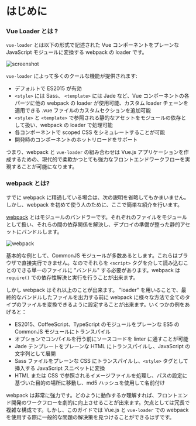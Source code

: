 # はじめに

### Vue Loader とは ?

`vue-loader` とは以下の形式で記述された Vue コンポーネントをプレーンな JavaScript モジュールに変換する webpack の loader です。

![screenshot](http://blog.evanyou.me/images/vue-component.png)

`vue-loader` によって多くのクールな機能が提供されます:

- デフォルトで ES2015 が有効
- `<style>` には Sass、 `<template>` には Jade など、Vue コンポーネントの各パーツに他の webpack の loader が使用可能、カスタム loader チェーンを適用できる .vue ファイルのカスタムセクションを追加可能
- `<style>` と `<template>` で参照される静的なアセットをモジュールの依存として扱い、webpack の loader で処理可能
- 各コンポーネントで scoped CSS をシミュレートすることが可能
- 開発時のコンポーネントのホットリロードをサポート

つまり、webpack と `vue-loader` の組み合わせは Vue.js アプリケーションを作成するための、現代的で柔軟かつとても強力なフロントエンドワークフローを実現することが可能になります。

### webpack とは?

すでに webpack に精通している場合は、次の説明を省略してもかまいません。しかし、webpack を初めて使う人のために、ここで簡単な紹介を行います。

[webpack](http://webpack.github.io/) とはモジュールのバンドラーです。それぞれのファイルをモジュールとして扱い、それらの間の依存関係を解決し、デプロイの準備が整った静的アセットにバンドルします。

![webpack](http://webpack.github.io/assets/what-is-webpack.png)

基本的な例として、CommonJS モジュールが多数あるとします。これらはブラウザで直接実行できません。なのでそれらを `<script>` タグを介して読み込むことのできる単一のファイルに "バンドル" する必要があります。webpack は `require()` での依存性解決と実行を行うことが出来ます。

しかし webpack はそれ以上のことが出来ます。 "loader" を用いることで、最終的なバンドルしたファイルを出力する前に webpack に様々な方法で全てのタイプのファイルを変換できるように設定することが出来ます。いくつかの例をあげると：

- ES2015、CoffeeScript、TypeScript のモジュールをプレーンな ES5 の CommonJS モジュールにトランスパイル
- オプションでコンパイルを行う前にソースコードを linter に通すことが可能
- Jade テンプレートをプレーンな HTML にトランスパイルし、JavaScript の文字列として展開
- Sass ファイルをプレーンな CSS にトランスパイルし、`<style>` タグとして挿入する JavaScript スニペットに変換
- HTML または CSS で参照されるイメージファイルを処理し、パスの設定に基づいた目的の場所に移動し、md5 ハッシュを使用して名前付け

webpack は非常に強力です。どのように動作するか理解すれば、フロントエンド開発のワークフローを劇的に向上させることが出来ます。欠点としては冗長で複雑な構成です。しかし、このガイドでは Vue.js と `vue-loader` での webpack を使用する際に一般的な問題の解決策を見つけることができるはずです。
